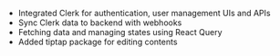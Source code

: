 - Integrated Clerk for authentication, user management UIs and APIs
- Sync Clerk data to backend with webhooks
- Fetching data and managing states using React Query
- Added tiptap package for editing contents
